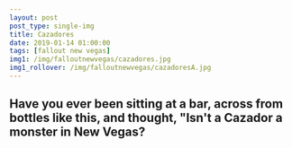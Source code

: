```yaml
---
layout: post
post_type: single-img
title: Cazadores
date: 2019-01-14 01:00:00
tags: [fallout new vegas]
img1: /img/falloutnewvegas/cazadores.jpg
img1_rollover: /img/falloutnewvegas/cazadoresA.jpg
---
```

## Have you ever been sitting at a bar, across from bottles like this, and thought, "Isn't a Cazador a monster in New Vegas?
